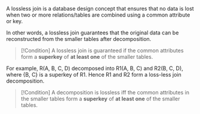 A lossless join is a database design concept that ensures that no data is lost when two or more relations/tables are combined using a common attribute or key. 

In other words, a lossless join guarantees that the original data can be reconstructed from the smaller tables after decomposition.

>[!Condition]
> A lossless join is guaranteed if the common attributes form a **superkey** of **at least one** of the smaller tables.

For example, R(A, B, C, D) decomposed into R1(A, B, C) and R2(B, C, D), where {B, C} is a superkey of R1.  Hence R1 and R2 form a loss-less join decomposition.


>[!Condition]
> A decomposition is lossless iff the common attributes in the smaller tables form a **superkey** of **at least one** of the smaller tables.